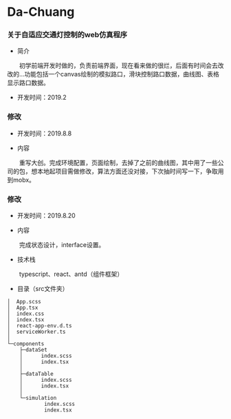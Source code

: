 # Da-Chuang


### 关于自适应交通灯控制的web仿真程序

   - 简介
   
   &emsp;&emsp;初学前端开发时做的，负责前端界面，现在看来做的很烂，后面有时间会去改改的...功能包括一个canvas绘制的模拟路口，滑块控制路口数据，曲线图、表格显示路口数据。

   - 开发时间：2019.2
   
### 修改

- 开发时间：2019.8.8

- 内容

&emsp;&emsp;重写大创。完成环境配置，页面绘制，去掉了之前的曲线图，其中用了一些公司的包，想本地起项目需做修改，算法方面还没对接，下次抽时间写一下，争取用到mobx。

### 修改

- 开发时间：2019.8.20

- 内容

&emsp;&emsp;完成状态设计，interface设置。

- 技术栈

&emsp;&emsp;typescript、react、antd（组件框架）

- 目录（src文件夹）

```
│  App.scss  
│  App.tsx  
│  index.css  
│  index.tsx  
│  react-app-env.d.ts  
│  serviceWorker.ts  
│  
└─components  
    ├─dataSet  
    │      index.scss  
    │      index.tsx  
    │  
    ├─dataTable  
    │      index.scss  
    │      index.tsx  
    │  
    └─simulation  
            index.scss  
            index.tsx  
 ```




